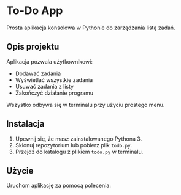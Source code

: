 # To-Do App

Prosta aplikacja konsolowa w Pythonie do zarządzania listą zadań.

## Opis projektu

Aplikacja pozwala użytkownikowi:
- Dodawać zadania
- Wyświetlać wszystkie zadania
- Usuwać zadania z listy
- Zakończyć działanie programu

Wszystko odbywa się w terminalu przy użyciu prostego menu.

## Instalacja

1. Upewnij się, że masz zainstalowanego Pythona 3.
2. Sklonuj repozytorium lub pobierz plik `todo.py`.
3. Przejdź do katalogu z plikiem `todo.py` w terminalu.

## Użycie

Uruchom aplikację za pomocą polecenia: